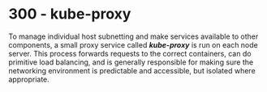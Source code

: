 # 300 - kube-proxy

To manage individual host subnetting and make services available to other components, a small proxy service called ***kube-proxy*** is run on each node server. This process forwards requests to the correct containers, can do primitive load balancing, and is generally responsible for making sure the networking environment is predictable and accessible, but isolated where appropriate.
